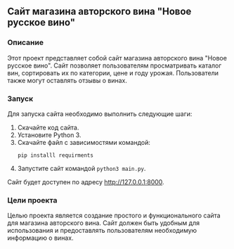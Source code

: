 ## Сайт магазина авторского вина "Новое русское вино"

### **Описание**

Этот проект представляет собой сайт магазина авторского вина "Новое русское вино". Сайт позволяет пользователям просматривать каталог вин, сортировать их по категории, цене и году урожая. Пользователи также могут оставлять отзывы о винах.

### **Запуск**

Для запуска сайта необходимо выполнить следующие шаги:

1. Скачайте код сайта.
2. Установите Python 3.
3. Скачайте файл с зависимостями командой:
   ```
   pip installl requirments
   ```
5. Запустите сайт командой `python3 main.py`.

Сайт будет доступен по адресу http://127.0.0.1:8000.

### **Цели проекта**

Целью проекта является создание простого и функционального сайта для магазина авторского вина. Сайт должен быть удобным для использования и предоставлять пользователям необходимую информацию о винах.
